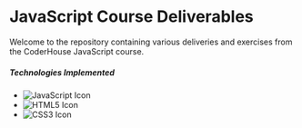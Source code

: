 # JavaScript Course Deliverables

Welcome to the repository containing various deliveries and exercises from the CoderHouse JavaScript course.

##### Technologies Implemented

- ![JavaScript Icon](https://img.icons8.com/color/48/000000/javascript.png)
- ![HTML5 Icon](https://img.icons8.com/color/48/000000/html-5.png)
- ![CSS3 Icon](https://img.icons8.com/color/48/000000/css3.png)
